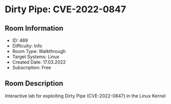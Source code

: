 ﻿# Dirty Pipe: CVE-2022-0847

## Room Information
- ID: 469
- Difficulty: Info
- Room Type: Walkthrough
- Target Systems: Linux
- Created Date: 17.03.2022
- Subscription: Free

## Room Description
Interactive lab for exploiting Dirty Pipe (CVE-2022-0847) in the Linux Kernel
